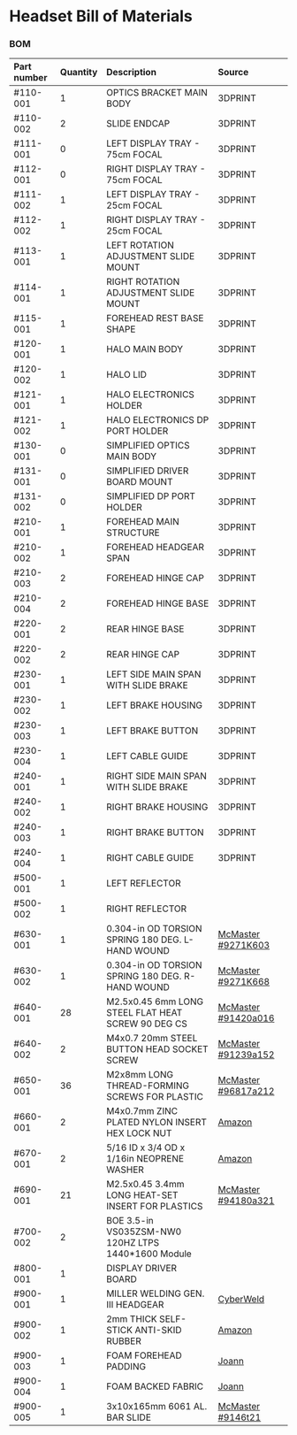 # Headset Bill of Materials

### BOM

| Part number | Quantity | Description | Source |
| :--- | :--- | :--- | :--- |
| \#110-001 | 1 | OPTICS BRACKET MAIN BODY | 3DPRINT |
| \#110-002 | 2 | SLIDE ENDCAP | 3DPRINT |
| \#111-001 | 0 | LEFT DISPLAY TRAY - 75cm FOCAL | 3DPRINT |
| \#112-001 | 0 | RIGHT DISPLAY TRAY - 75cm FOCAL | 3DPRINT |
| \#111-002 | 1 | LEFT DISPLAY TRAY - 25cm FOCAL | 3DPRINT |
| \#112-002 | 1 | RIGHT DISPLAY TRAY - 25cm FOCAL | 3DPRINT |
| \#113-001 | 1 | LEFT ROTATION ADJUSTMENT SLIDE MOUNT | 3DPRINT |
| \#114-001 | 1 | RIGHT ROTATION ADJUSTMENT SLIDE MOUNT | 3DPRINT |
| \#115-001 | 1 | FOREHEAD REST BASE SHAPE | 3DPRINT |
| \#120-001 | 1 | HALO MAIN BODY | 3DPRINT |
| \#120-002 | 1 | HALO LID | 3DPRINT |
| \#121-001 | 1 | HALO ELECTRONICS HOLDER | 3DPRINT |
| \#121-002 | 1 | HALO ELECTRONICS DP PORT HOLDER | 3DPRINT |
| \#130-001 | 0 | SIMPLIFIED OPTICS MAIN BODY | 3DPRINT |
| \#131-001 | 0 | SIMPLIFIED DRIVER BOARD MOUNT | 3DPRINT |
| \#131-002 | 0 | SIMPLIFIED DP PORT HOLDER | 3DPRINT |
| \#210-001 | 1 | FOREHEAD MAIN STRUCTURE | 3DPRINT |
| \#210-002 | 1 | FOREHEAD HEADGEAR SPAN | 3DPRINT |
| \#210-003 | 2 | FOREHEAD HINGE CAP | 3DPRINT |
| \#210-004 | 2 | FOREHEAD HINGE BASE | 3DPRINT |
| \#220-001 | 2 | REAR HINGE BASE | 3DPRINT |
| \#220-002 | 2 | REAR HINGE CAP  | 3DPRINT |
| \#230-001 | 1 | LEFT SIDE MAIN SPAN WITH SLIDE BRAKE | 3DPRINT |
| \#230-002 | 1 | LEFT BRAKE HOUSING | 3DPRINT |
| \#230-003 | 1 | LEFT BRAKE BUTTON | 3DPRINT |
| \#230-004 | 1 | LEFT CABLE GUIDE | 3DPRINT |
| \#240-001 | 1 | RIGHT SIDE MAIN SPAN WITH SLIDE BRAKE | 3DPRINT |
| \#240-002 | 1 | RIGHT BRAKE HOUSING | 3DPRINT |
| \#240-003 | 1 | RIGHT BRAKE BUTTON | 3DPRINT |
| \#240-004 | 1 | RIGHT CABLE GUIDE | 3DPRINT |
| \#500-001 | 1 | LEFT REFLECTOR |  |
| \#500-002 | 1 | RIGHT REFLECTOR |  |
| \#630-001 | 1 | 0.304-in OD TORSION SPRING 180 DEG. L-HAND WOUND | [McMaster \#9271K603](https://www.mcmaster.com/9271k6) |
| \#630-002 | 1 | 0.304-in OD TORSION SPRING 180 DEG. R-HAND WOUND | [McMaster \#9271K668](https://www.mcmaster.com/9271k668) |
| \#640-001 | 28 | M2.5x0.45 6mm LONG STEEL FLAT HEAT SCREW 90 DEG CS | [McMaster \#91420a016](https://www.mcmaster.com/91420a016) |
| \#640-002 | 2 | M4x0.7 20mm STEEL BUTTON HEAD SOCKET SCREW | [McMaster \#91239a152](https://www.mcmaster.com/91239a152) |
| \#650-001 | 36 | M2x8mm LONG THREAD-FORMING SCREWS FOR PLASTIC | [McMaster \#96817a212](https://www.mcmaster.com/96817a212) |
| \#660-001 | 2 | M4x0.7mm ZINC PLATED NYLON INSERT HEX LOCK NUT | [Amazon](https://www.amazon.com/gp/product/B015A3CV5S/ref=oh_aui_detailpage_o00_s00?ie=UTF8&psc=1) |
| \#670-001 | 2 | 5/16 ID x 3/4 OD x 1/16in  NEOPRENE WASHER | [Amazon](https://www.amazon.com/s?k=5%2F16+ID+x+3%2F4+OD+x+1%2F16in+NEOPRENE+WASHER&i=industrial&ref=nb_sb_noss) |
| \#690-001 | 21 | M2.5x0.45  3.4mm LONG HEAT-SET INSERT FOR PLASTICS | [McMaster \#94180a321](https://www.mcmaster.com/94180a321) |
| \#700-002 | 2 | BOE 3.5-in VS035ZSM-NW0 120HZ LTPS 1440\*1600 Module |  |
| \#800-001 | 1 | DISPLAY DRIVER BOARD |  |
| \#900-001 | 1 | MILLER WELDING GEN. III HEADGEAR | [CyberWeld](https://store.cyberweld.com/miwehegeiiir.html) |
| \#900-002 | 1 | 2mm THICK SELF-STICK ANTI-SKID RUBBER | [Amazon](https://www.amazon.com/gp/product/B01K7JFXAA) |
| \#900-003 | 1 | FOAM FOREHEAD PADDING | [Joann](https://www.joann.com/airtex-0.5-16-oz.-high-density-foam/2180313.html#start=1) |
| \#900-004 | 1 | FOAM BACKED FABRIC | [Joann](https://www.joann.com/headliner-utility-fabric-55-black/3496072.html) |
| \#900-005 | 1 | 3x10x165mm 6061 AL. BAR SLIDE | [McMaster \#9146t21](https://www.mcmaster.com/9146t21) |

